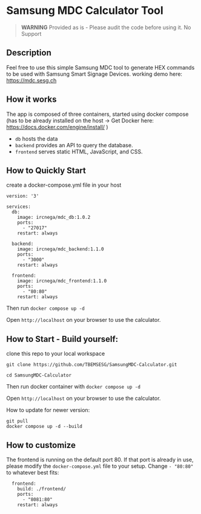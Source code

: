 # Samsung MDC Calculator Tool

> **WARNING**
Provided as is - Please audit the code before using it.
No Support

## Description
Feel free to use this simple Samsung MDC tool to generate HEX commands to be used with Samsung Smart Signage Devices.
working demo here: https://mdc.sesg.ch 

## How it works
The app is composed of three containers, started using docker compose (has to be already installed on the host -> Get Docker here: https://docs.docker.com/engine/install/ )

- `db` hosts the data
- `backend` provides an API to query the database.
- `frontend` serves static HTML, JavaScript, and CSS. 

## How to Quickly Start
create a docker-compose.yml file in your host
```
version: '3'

services:
  db:
    image: ircnega/mdc_db:1.0.2
    ports:
      - "27017"
    restart: always

  backend:
    image: ircnega/mdc_backend:1.1.0
    ports:
      - "3000"
    restart: always

  frontend:
    image: ircnega/mdc_frontend:1.1.0
    ports:
      - "80:80"
    restart: always

```
Then run `docker compose up -d`

Open `http://localhost` on your browser to use the calculator.

## How to Start - Build yourself: 
clone this repo to your local workspace
````
git clone https://github.com/TBEMSESG/SamsungMDC-Calculator.git

cd SamsungMDC-Calculator
````
Then run docker container with `docker compose up -d`

Open `http://localhost` on your browser to use the calculator.

How to update for newer version: 
````
git pull
docker compose up -d --build
````

## How to customize
The frontend is running on the default port 80. If that port is already in use, please modify the `docker-compose.yml` file to your setup. Change `- "80:80"` to whatever best fits:

```
  frontend:
    build: ./frontend/
    ports:
      - "8081:80"
    restart: always
    
```
